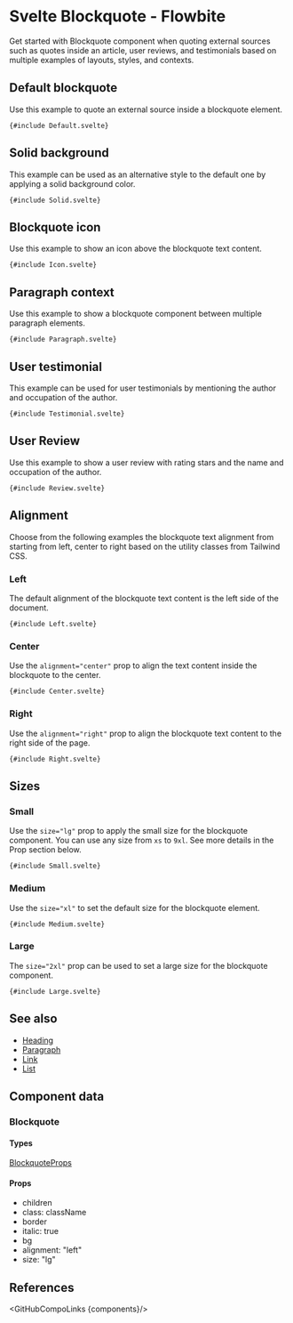 # Svelte Blockquote - Flowbite

Get started with Blockquote component when quoting external sources such as quotes inside an article, user reviews, and testimonials based on multiple examples of layouts, styles, and contexts.

## Default blockquote

Use this example to quote an external source inside a blockquote element.

```svelte
{#include Default.svelte}
```

## Solid background

This example can be used as an alternative style to the default one by applying a solid background color.

```svelte
{#include Solid.svelte}
```

## Blockquote icon

Use this example to show an icon above the blockquote text content.

```svelte
{#include Icon.svelte}
```

## Paragraph context

Use this example to show a blockquote component between multiple paragraph elements.

```svelte
{#include Paragraph.svelte}
```

## User testimonial

This example can be used for user testimonials by mentioning the author and occupation of the author.

```svelte
{#include Testimonial.svelte}
```

## User Review

Use this example to show a user review with rating stars and the name and occupation of the author.

```svelte
{#include Review.svelte}
```

## Alignment

Choose from the following examples the blockquote text alignment from starting from left, center to right based on the utility classes from Tailwind CSS.

### Left

The default alignment of the blockquote text content is the left side of the document.

```svelte
{#include Left.svelte}
```

### Center

Use the `alignment="center"` prop to align the text content inside the blockquote to the center.

```svelte
{#include Center.svelte}
```

### Right

Use the `alignment="right"` prop to align the blockquote text content to the right side of the page.

```svelte
{#include Right.svelte}
```

## Sizes

### Small

Use the `size="lg"` prop to apply the small size for the blockquote component. You can use any size from `xs` to `9xl`. See more details in the Prop section below.

```svelte
{#include Small.svelte}
```

### Medium

Use the `size="xl"` to set the default size for the blockquote element.

```svelte
{#include Medium.svelte}
```

### Large

The `size="2xl"` prop can be used to set a large size for the blockquote component.

```svelte
{#include Large.svelte}
```

## See also

- [Heading](https://flowbite-svelte.com/llm/typography/heading.md)
- [Paragraph](https://flowbite-svelte.com/llm/typography/paragraph.md)
- [Link](https://flowbite-svelte.com/llm/typography/link.md)
- [List](https://flowbite-svelte.com/llm/typography/list.md)

## Component data

### Blockquote

#### Types

[BlockquoteProps](https://github.com/themesberg/flowbite-svelte/blob/main/src/lib/types.ts#L1877)

#### Props

- children
- class: className
- border
- italic: true
- bg
- alignment: "left"
- size: "lg"

## References

<GitHubCompoLinks {components}/>
